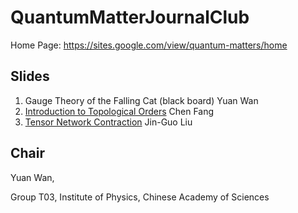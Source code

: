 # QuantumMatterJournalClub

Home Page: https://sites.google.com/view/quantum-matters/home


## Slides
1. Gauge Theory of the Falling Cat (black board) Yuan Wan
2. [Introduction to Topological Orders](#) Chen Fang
3. [Tensor Network Contraction](/slides/TensorContraction.pdf) Jin-Guo Liu


## Chair
Yuan Wan,

Group T03, Institute of Physics, Chinese Academy of Sciences
